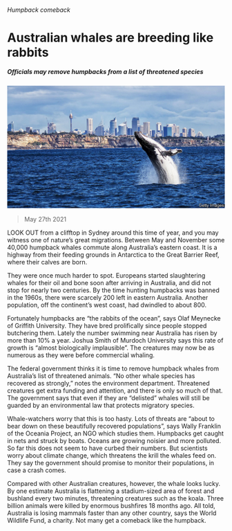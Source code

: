 ###### Humpback comeback

# Australian whales are breeding like rabbits 

##### Officials may remove humpbacks from a list of threatened species 

![image](images/20210529_ASP001_0.jpg) 

> May 27th 2021 

LOOK OUT from a clifftop in Sydney around this time of year, and you may witness one of nature’s great migrations. Between May and November some 40,000 humpback whales commute along Australia’s eastern coast. It is a highway from their feeding grounds in Antarctica to the Great Barrier Reef, where their calves are born.

They were once much harder to spot. Europeans started slaughtering whales for their oil and bone soon after arriving in Australia, and did not stop for nearly two centuries. By the time hunting humpbacks was banned in the 1960s, there were scarcely 200 left in eastern Australia. Another population, off the continent’s west coast, had dwindled to about 800.


Fortunately humpbacks are “the rabbits of the ocean”, says Olaf Meynecke of Griffith University. They have bred prolifically since people stopped butchering them. Lately the number swimming near Australia has risen by more than 10% a year. Joshua Smith of Murdoch University says this rate of growth is “almost biologically implausible”. The creatures may now be as numerous as they were before commercial whaling.

The federal government thinks it is time to remove humpback whales from Australia’s list of threatened animals. “No other whale species has recovered as strongly,” notes the environment department. Threatened creatures get extra funding and attention, and there is only so much of that. The government says that even if they are “delisted” whales will still be guarded by an environmental law that protects migratory species.

Whale-watchers worry that this is too hasty. Lots of threats are “about to bear down on these beautifully recovered populations”, says Wally Franklin of the Oceania Project, an NGO which studies them. Humpbacks get caught in nets and struck by boats. Oceans are growing noisier and more polluted. So far this does not seem to have curbed their numbers. But scientists worry about climate change, which threatens the krill the whales feed on. They say the government should promise to monitor their populations, in case a crash comes.

Compared with other Australian creatures, however, the whale looks lucky. By one estimate Australia is flattening a stadium-sized area of forest and bushland every two minutes, threatening creatures such as the koala. Three billion animals were killed by enormous bushfires 18 months ago. All told, Australia is losing mammals faster than any other country, says the World Wildlife Fund, a charity. Not many get a comeback like the humpback.

